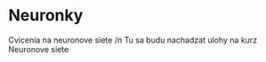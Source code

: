 Neuronky
========

Cvicenia na neuronove siete /n
Tu sa budu nachadzat ulohy na kurz Neuronove siete
